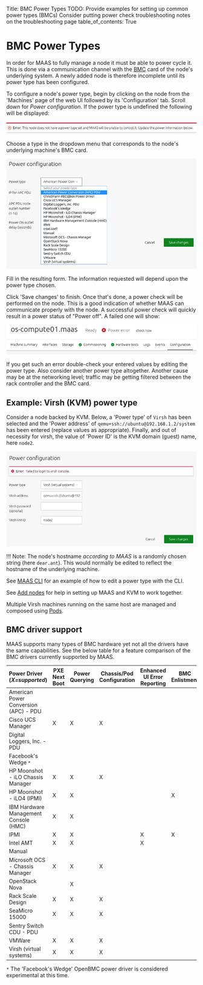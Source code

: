 Title: BMC Power Types
TODO:  Provide examples for setting up common power types (BMCs)
       Consider putting power check troubleshooting notes on the troubleshooting page
table_of_contents: True


# BMC Power Types

In order for MAAS to fully manage a node it must be able to power cycle it.
This is done via a communication channel with the [BMC][wikipedia-bmc] card of
the node's underlying system. A newly added node is therefore incomplete until
its power type has been configured.

To configure a node's power type, begin by clicking on the node from the
'Machines' page of the web UI followed by its 'Configuration' tab. Scroll down
for *Power configuration*. If the power type is undefined the following will be
displayed:

![power types undefined][img__power-types-undefined]

Choose a type in the dropdown menu that corresponds to the node's underlying
machine's BMC card.

![power types selection][img__power-types-selection]

Fill in the resulting form. The information requested will depend upon the
power type chosen.

Click 'Save changes' to finish. Once that's done, a power check will be
performed on the node. This is a good indication of whether MAAS can
communicate properly with the node. A successful power check will quickly
result in a power status of "Power off". A failed one will show:

![power types power error][img__power-types-power-error]

If you get such an error double-check your entered values by editing the power
type. Also consider another power type altogether. Another cause may be at the
networking level; traffic may be getting filtered between the rack controller
and the BMC card.


## Example: Virsh (KVM) power type

Consider a node backed by KVM. Below, a 'Power type' of `Virsh` has been
selected and the 'Power address' of `qemu+ssh://ubuntu@192.168.1.2/system` has
been entered (replace values as appropriate). Finally, and out of necessity for
virsh, the value of 'Power ID' is the KVM domain (guest) name, here `node2`.

![power types example: virsh][img__power-types-example-virsh]

!!! Note:
    The node's hostname *according to MAAS* is a randomly chosen string (here
    `dear.ant`). This would normally be edited to reflect the hostname of the
    underlying machine.

See [MAAS CLI][cli-update-node-hostname-and-power-parameters] for an example of
how to edit a power type with the CLI.

See [Add nodes][add-nodes-kvm-guest-nodes] for help in setting up MAAS and KVM
to work together.

Multiple Virsh machines running on the same host are managed and composed using
[Pods][pods]. 


## BMC driver support

MAAS supports many types of BMC hardware yet not all the drivers have the same
capabilities. See the below table for a feature comparison of the BMC drivers
currently supported by MAAS.

| Power Driver (*X=supported*) | PXE Next Boot | Power Querying | Chassis/Pod Configuration | Enhanced UI Error Reporting | BMC Enlistment |
|:--------------------------------------|-------------|-----------|---------------|-----------------|------------|
| American Power Conversion (APC) - PDU |             |           |               |                 |            |
| Cisco UCS Manager                     |      X      |     X     |       X       |                 |            |
| Digital Loggers, Inc. - PDU           |             |           |               |                 |            |
| Facebook's Wedge `*`                  |             |           |               |                 |            |
| HP Moonshot - iLO Chassis Manager     |      X      |     X     |       X       |                 |            |
| HP Moonshot - iLO4 (IPMI)             |      X      |     X     |               |                 |     X      |
| IBM Hardware Management Console (HMC) |      X      |     X     |               |                 |            |
| IPMI                                  |      X      |     X     |               |       X         |     X      |
| Intel AMT                             |      X      |     X     |               |       X         |            |
| Manual                                |             |           |               |                 |            |
| Microsoft OCS - Chassis Manager       |      X      |     X     |       X       |                 |            |
| OpenStack Nova                        |             |     X     |               |                 |            |
| Rack Scale Design                     |      X      |     X     |       X       |                 |            |
| SeaMicro 15000                        |      X      |     X     |       X       |                 |            |
| Sentry Switch CDU - PDU               |             |           |               |                 |            |
| VMWare                                |      X      |     X     |       X       |                 |            |
| Virsh (virtual systems)               |      X      |     X     |       X       |                 |            |

`*` The 'Facebook's Wedge' OpenBMC power driver is considered experimental at this time.


<!-- LINKS -->

[wikipedia-bmc]: https://en.wikipedia.org/wiki/Intelligent_Platform_Management_Interface#Baseboard_management_controller
[cli-update-node-hostname-and-power-parameters]: manage-cli-advanced.md#update-node-hostname-and-power-parameters
[add-nodes-kvm-guest-nodes]: nodes-add.md#kvm-guest-nodes
[pods]: nodes-comp-hw.md

[img__power-types-undefined]: ../media/nodes-power-types__2.4_undefined.png
[img__power-types-selection]: ../media/nodes-power-types__2.4_selection.png
[img__power-types-example-virsh]: ../media/nodes-power-types__2.4_example-virsh.png
[img__power-types-power-error]: ../media/nodes-power-types__2.4_power-error.png
